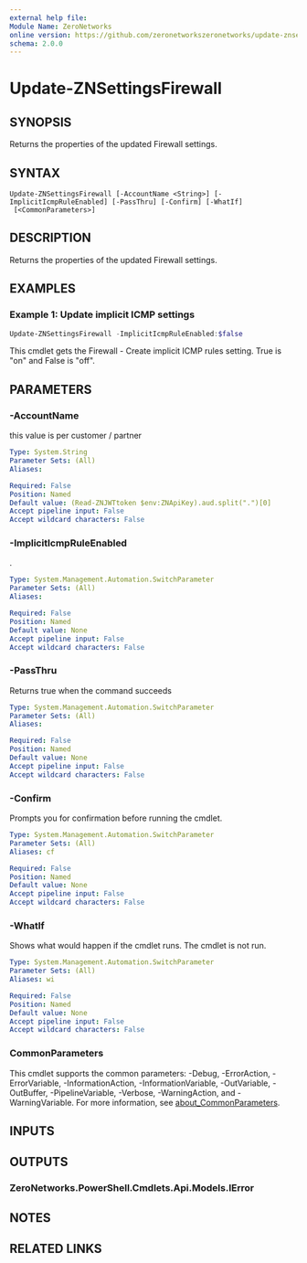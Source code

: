 ```yaml
---
external help file:
Module Name: ZeroNetworks
online version: https://github.com/zeronetworkszeronetworks/update-znsettingsfirewall
schema: 2.0.0
---
```


# Update-ZNSettingsFirewall

## SYNOPSIS
Returns the properties of the updated Firewall settings.

## SYNTAX

```
Update-ZNSettingsFirewall [-AccountName <String>] [-ImplicitIcmpRuleEnabled] [-PassThru] [-Confirm] [-WhatIf]
 [<CommonParameters>]
```

## DESCRIPTION
Returns the properties of the updated Firewall settings.

## EXAMPLES

### Example 1: Update implicit ICMP settings
```powershell
Update-ZNSettingsFirewall -ImplicitIcmpRuleEnabled:$false
```

This cmdlet gets the Firewall - Create implicit ICMP rules setting.
True is "on" and False is "off".

## PARAMETERS

### -AccountName
this value is per customer / partner

```yaml
Type: System.String
Parameter Sets: (All)
Aliases:

Required: False
Position: Named
Default value: (Read-ZNJWTtoken $env:ZNApiKey).aud.split(".")[0]
Accept pipeline input: False
Accept wildcard characters: False
```

### -ImplicitIcmpRuleEnabled
.

```yaml
Type: System.Management.Automation.SwitchParameter
Parameter Sets: (All)
Aliases:

Required: False
Position: Named
Default value: None
Accept pipeline input: False
Accept wildcard characters: False
```

### -PassThru
Returns true when the command succeeds

```yaml
Type: System.Management.Automation.SwitchParameter
Parameter Sets: (All)
Aliases:

Required: False
Position: Named
Default value: None
Accept pipeline input: False
Accept wildcard characters: False
```

### -Confirm
Prompts you for confirmation before running the cmdlet.

```yaml
Type: System.Management.Automation.SwitchParameter
Parameter Sets: (All)
Aliases: cf

Required: False
Position: Named
Default value: None
Accept pipeline input: False
Accept wildcard characters: False
```

### -WhatIf
Shows what would happen if the cmdlet runs.
The cmdlet is not run.

```yaml
Type: System.Management.Automation.SwitchParameter
Parameter Sets: (All)
Aliases: wi

Required: False
Position: Named
Default value: None
Accept pipeline input: False
Accept wildcard characters: False
```

### CommonParameters
This cmdlet supports the common parameters: -Debug, -ErrorAction, -ErrorVariable, -InformationAction, -InformationVariable, -OutVariable, -OutBuffer, -PipelineVariable, -Verbose, -WarningAction, and -WarningVariable. For more information, see [about_CommonParameters](http://go.microsoft.com/fwlink/?LinkID=113216).

## INPUTS

## OUTPUTS

### ZeroNetworks.PowerShell.Cmdlets.Api.Models.IError

## NOTES

## RELATED LINKS

